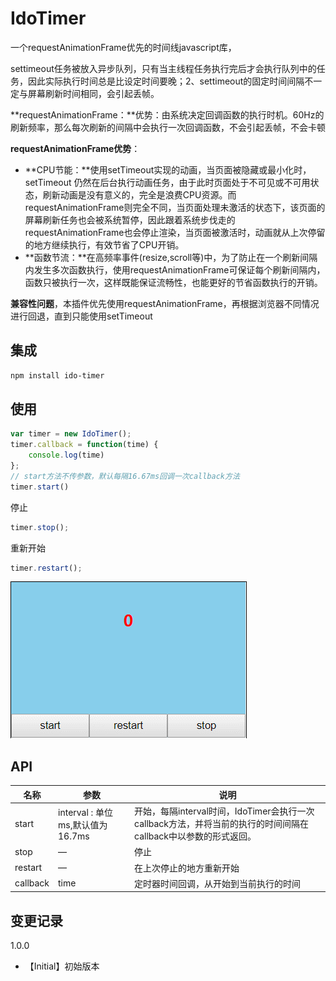 # IdoTimer
一个requestAnimationFrame优先的时间线javascript库， 

settimeout任务被放入异步队列，只有当主线程任务执行完后才会执行队列中的任务，因此实际执行时间总是比设定时间要晚；2、settimeout的固定时间间隔不一定与屏幕刷新时间相同，会引起丢帧。

**requestAnimationFrame：**优势：由系统决定回调函数的执行时机。60Hz的刷新频率，那么每次刷新的间隔中会执行一次回调函数，不会引起丢帧，不会卡顿

**requestAnimationFrame优势**：

- **CPU节能：**使用setTimeout实现的动画，当页面被隐藏或最小化时，setTimeout 仍然在后台执行动画任务，由于此时页面处于不可见或不可用状态，刷新动画是没有意义的，完全是浪费CPU资源。而requestAnimationFrame则完全不同，当页面处理未激活的状态下，该页面的屏幕刷新任务也会被系统暂停，因此跟着系统步伐走的requestAnimationFrame也会停止渲染，当页面被激活时，动画就从上次停留的地方继续执行，有效节省了CPU开销。
-  **函数节流：**在高频率事件(resize,scroll等)中，为了防止在一个刷新间隔内发生多次函数执行，使用requestAnimationFrame可保证每个刷新间隔内，函数只被执行一次，这样既能保证流畅性，也能更好的节省函数执行的开销。

**兼容性问题**，本插件优先使用requestAnimationFrame，再根据浏览器不同情况进行回退，直到只能使用setTimeout

## 集成

```bash
npm install ido-timer
```

## 使用

```javascript
var timer = new IdoTimer();
timer.callback = function(time) {
    console.log(time)
};
// start方法不传参数，默认每隔16.67ms回调一次callback方法
timer.start()
```

停止

```javascript
timer.stop();
```

重新开始

```javascript
timer.restart();
```

![](./snipaste/demo.gif)

## API

| 名称     | 参数                             | 说明                                                         |
| -------- | -------------------------------- | ------------------------------------------------------------ |
| start    | interval : 单位ms,默认值为16.7ms | 开始，每隔interval时间，IdoTimer会执行一次callback方法，并将当前的执行的时间间隔在callback中以参数的形式返回。 |
| stop     | —                                | 停止                                                         |
| restart  | —                                | 在上次停止的地方重新开始                                     |
| callback | time                             | 定时器时间回调，从开始到当前执行的时间                       |

## 变更记录

1.0.0

- 【Initial】初始版本